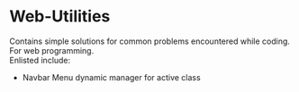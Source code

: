 # Web-Utilities
Contains simple solutions for common problems encountered while coding. For web programming.<br/>
Enlisted include:
<ul>
  <li>Navbar Menu dynamic manager for active class</li>
</ul>
